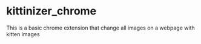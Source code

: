 # kittinizer_chrome
This is a basic chrome extension that change all images on a webpage with kitten images
